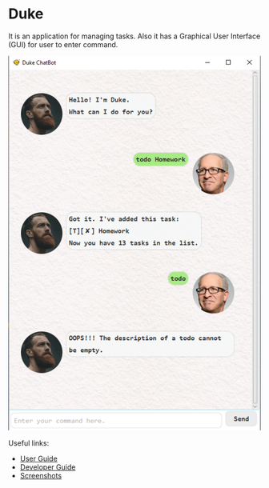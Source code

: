 # Duke

It is an application for managing tasks. Also it has a Graphical User Interface (GUI) for user to enter command.


![Ui](https://github.com/dgc5213/ip/blob/master/docs/Ui.PNG)



Useful links:
* [User Guide](UserGuide.md)
* [Developer Guide](DeveloperGuide.md)
* [Screenshots](images)
